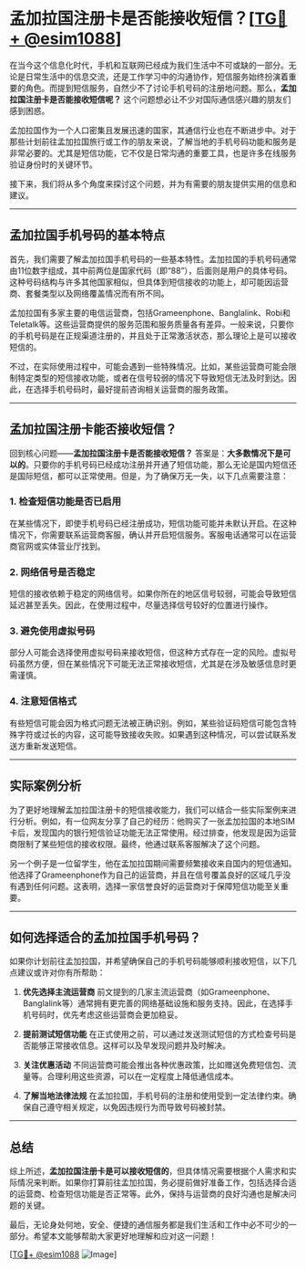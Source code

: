 # 孟加拉国注册卡是否能接收短信？[[TG💪+ @esim1088](https://t.me/s/esim1088)]

在当今这个信息化时代，手机和互联网已经成为我们生活中不可或缺的一部分。无论是日常生活中的信息交流，还是工作学习中的沟通协作，短信服务始终扮演着重要的角色。而提到短信服务，自然少不了讨论手机号码的注册地问题。那么，**孟加拉国注册卡是否能接收短信呢？** 这个问题想必让不少对国际通信感兴趣的朋友们感到困惑。

孟加拉国作为一个人口密集且发展迅速的国家，其通信行业也在不断进步中。对于那些计划前往孟加拉国旅行或工作的朋友来说，了解当地的手机号码功能和服务是非常必要的。尤其是短信功能，它不仅是日常沟通的重要工具，也是许多在线服务验证身份时的关键环节。

接下来，我们将从多个角度来探讨这个问题，并为有需要的朋友提供实用的信息和建议。

---

## 孟加拉国手机号码的基本特点

首先，我们需要了解孟加拉国手机号码的一些基本特性。孟加拉国的手机号码通常由11位数字组成，其中前两位是国家代码（即“88”），后面则是用户的具体号码。这种号码结构与许多其他国家相似，但具体到短信接收的功能上，却可能因运营商、套餐类型以及网络覆盖情况而有所不同。

孟加拉国有多家主要的电信运营商，包括Grameenphone、Banglalink、Robi和Teletalk等。这些运营商提供的服务范围和服务质量各有差异。一般来说，只要你的手机号码是在正规渠道注册的，并且处于正常激活状态，那么理论上是可以接收短信的。

不过，在实际使用过程中，可能会遇到一些特殊情况。比如，某些运营商可能会限制特定类型的短信接收功能，或者在信号较弱的情况下导致短信无法及时到达。因此，在选择手机号码时，最好提前咨询相关运营商的服务政策。

---

## 孟加拉国注册卡能否接收短信？

回到核心问题——**孟加拉国注册卡是否能接收短信？** 答案是：**大多数情况下是可以的**。只要你的手机号码已经成功注册并开通了短信功能，那么无论是国内短信还是国际短信，都可以正常使用。但是，为了确保万无一失，以下几点需要注意：

### 1. **检查短信功能是否已启用**
   在某些情况下，即使手机号码已经注册成功，短信功能可能并未默认开启。在这种情况下，你需要联系运营商客服，确认并开启短信服务。客服电话通常可以在运营商官网或实体营业厅找到。

### 2. **网络信号是否稳定**
   短信的接收依赖于稳定的网络信号。如果你所在的地区信号较弱，可能会导致短信延迟甚至丢失。因此，在使用过程中，尽量选择信号较好的位置进行操作。

### 3. **避免使用虚拟号码**
   部分人可能会选择使用虚拟号码来接收短信，但这种方式存在一定的风险。虚拟号码虽然方便，但在某些情况下可能无法正常接收短信，尤其是在涉及敏感信息时更需谨慎。

### 4. **注意短信格式**
   有些短信可能会因为格式问题无法被正确识别。例如，某些验证码短信可能包含特殊字符或过长的内容，这可能导致接收失败。如果遇到这种情况，可以尝试联系发送方重新发送短信。

---

## 实际案例分析

为了更好地理解孟加拉国注册卡的短信接收能力，我们可以结合一些实际案例来进行分析。例如，有一位网友分享了自己的经历：他购买了一张孟加拉国的本地SIM卡后，发现国内的银行短信验证功能无法正常使用。经过排查，他发现是因为运营商限制了某些短信的接收权限。最终，他通过联系客服解决了这个问题。

另一个例子是一位留学生，他在孟加拉国期间需要频繁接收来自国内的短信通知。他选择了Grameenphone作为自己的运营商，并且在信号覆盖良好的区域几乎没有遇到任何问题。这表明，选择一家信誉良好的运营商对于保障短信功能至关重要。

---

## 如何选择适合的孟加拉国手机号码？

如果你计划前往孟加拉国，并希望确保自己的手机号码能够顺利接收短信，以下几点建议或许对你有所帮助：

1. **优先选择主流运营商**
   前文提到的几家主流运营商（如Grameenphone、Banglalink等）通常拥有更完善的网络基础设施和服务支持。因此，在选择手机号码时，优先考虑这些运营商会更加稳妥。

2. **提前测试短信功能**
   在正式使用之前，可以通过发送测试短信的方式检查号码是否能够正常接收信息。这样可以及早发现问题并及时解决。

3. **关注优惠活动**
   不同运营商可能会推出各种优惠政策，比如赠送免费短信包、流量等。合理利用这些资源，可以在一定程度上降低通信成本。

4. **了解当地法律法规**
   在孟加拉国，手机号码的注册和使用受到一定法律约束。确保自己遵守相关规定，以免因违规行为而导致号码被封禁。

---

## 总结

综上所述，**孟加拉国注册卡是可以接收短信的**，但具体情况需要根据个人需求和实际情况来判断。如果你打算前往孟加拉国，务必提前做好准备工作，包括选择合适的运营商、检查短信功能是否正常等。此外，保持与运营商的良好沟通也是解决问题的关键。

最后，无论身处何地，安全、便捷的通信服务都是我们生活和工作中必不可少的一部分。希望本文能够帮助大家更好地理解和应对这一问题！

[[TG💪+ @esim1088](https://t.me/s/esim1088) ![Image](https://i.postimg.cc/4NQfJmqS/Snipaste-2025-05-13-00-14-12.png)]